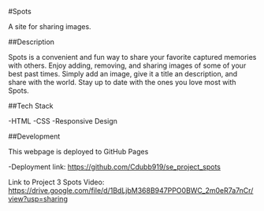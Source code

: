 #Spots

A site for sharing images.

##Description

Spots is a convenient and fun way to share your favorite captured memories with others. Enjoy adding, removing, and sharing images of some of your best past times. Simply add an image, give it a title an description, and share with the world. Stay up to date with the ones you love most with Spots.

##Tech Stack

-HTML
-CSS
-Responsive Design

##Development

This webpage is deployed to GitHub Pages

-Deployment link: https://github.com/Cdubb919/se_project_spots

Link to Project 3 Spots Video: https://drive.google.com/file/d/1BdLjbM368B947PPO0BWC_2m0eR7a7nCr/view?usp=sharing
